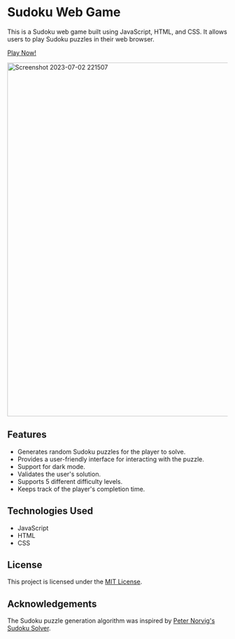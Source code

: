 # Sudoku Web Game

This is a Sudoku web game built using JavaScript, HTML, and CSS. It allows users to play Sudoku puzzles in their web browser.

[Play Now!](https://sudoku-web-game.netlify.app/)

<img width="806" alt="Screenshot 2023-07-02 221507" src="https://github.com/sudipanpodder/sudoku-web-game/assets/111433055/8dd97eed-add6-45ba-b83a-ad931de979bf">

## Features

- Generates random Sudoku puzzles for the player to solve.
- Provides a user-friendly interface for interacting with the puzzle.
- Support for dark mode.
- Validates the user's solution.
- Supports 5 different difficulty levels.
- Keeps track of the player's completion time.

## Technologies Used

- JavaScript
- HTML
- CSS

## License

This project is licensed under the [MIT License](LICENSE).

## Acknowledgements

The Sudoku puzzle generation algorithm was inspired by [Peter Norvig's Sudoku Solver](https://norvig.com/sudoku.html).
